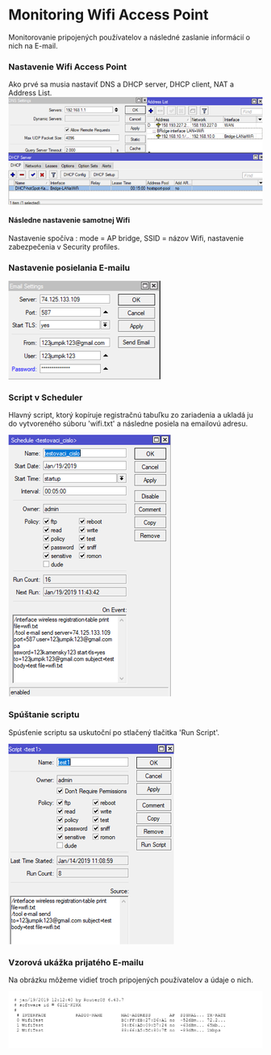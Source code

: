 #  Monitoring Wifi Access Point
Monitorovanie pripojených používatelov a následné zaslanie informácií o nich na E-mail.

### Nastavenie Wifi Access Point
Ako prvé sa  musia nastaviť DNS a DHCP server, DHCP client, NAT a Address List.
![alt text](sfddfsdfsd.png)

#### Následne nastavenie samotnej Wifi
Nastavenie spočíva : mode = AP bridge, SSID = názov Wifi, nastavenie zabezpečenia v Security profiles.
### Nastavenie posielania E-mailu
![alt text](email2.png)
### Script v Scheduler
Hlavný script, ktorý kopíruje registračnú tabuľku zo zariadenia a ukladá ju do vytvoreného súboru 'wifi.txt' a následne posiela na emailovú adresu.

![alt text](shedule.png)
### Spúštanie scriptu
Spúsťenie scriptu sa uskutoční po stlačený tlačitka 'Run Script'.

![alt text](scypt.png)

### Vzorová ukážka prijatého E-mailu
Na obrázku môžeme vidieť troch pripojených používatelov a údaje o nich.

![alt text](email.png)

